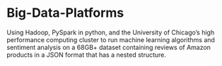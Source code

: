 # Big-Data-Platforms

Using Hadoop, PySpark in python, and the University of Chicago’s high performance computing cluster to run machine learning algorithms and sentiment analysis on a 68GB+ dataset containing reviews of Amazon products in a JSON format that has a nested structure.
